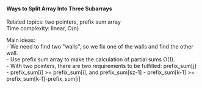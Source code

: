 #### Ways to Split Array Into Three Subarrays

<p>Related topics: two pointers, prefix sum array<br>
Time complexity: linear, O(n)</p>

<p>Main ideas:<br>
- We need to find two "walls", so we fix one of the walls and find the other wall.<br>
- Use prefix sum array to make the calculation of partial sums O(1).<br>
- With two pointers, there are two requirements to be fulfilled: prefix_sum[j] - prefix_sum[i] >= prefix_sum[i], and prefix_sum[sz-1] - prefix_sum[k-1] >= prefix_sum[k-1]-prefix_sum[i]</p>
